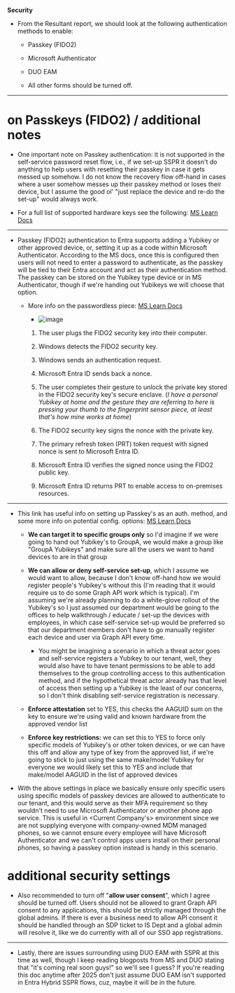**Security**

* From the Resultant report, we should look at the following authentication methods to enable:

	* Passkey (FIDO2)

	* Microsoft Authenticator

	* DUO EAM

	* All other forms should be turned off.

---

# on Passkeys (FIDO2) / additional notes

* One important note on Passkey authentication: it is not supported in the self-service password reset flow, i.e., if we set-up SSPR it doesn't do anything to help users with resetting their passkey in case it gets messed up somehow. I do not know the recovery flow off-hand in cases where a user somehow messes up their passkey method or loses their device, but I assume the good ol' "just replace the device and re-do the set-up" would always work.

* For a full list of supported hardware keys see the following: [MS Learn Docs](https://learn.microsoft.com/en-us/entra/identity/authentication/concept-fido2-hardware-vendor)

---

* Passkey (FIDO2) authentication to Entra supports adding a Yubikey or other approved device, or, setting it up as a code within Microsoft Authenticator. According to the MS docs, once this is configured then users will not need to enter a password to authenticate, as the passkey will be tied to their Entra account and act as their authentication method. The passkey can be stored on the Yubikey type device or in MS Authenticator, though if we're handing out Yubikeys we will choose that option.

	* More info on the passwordless piece: [MS Learn Docs](https://learn.microsoft.com/en-us/entra/identity/authentication/concept-authentication-passwordless#passkeys-fido2)

		* ![image](https://github.com/user-attachments/assets/aa7069de-2585-40a7-b67e-f94db8310556)

		1. The user plugs the FIDO2 security key into their computer.

		2. Windows detects the FIDO2 security key.

		3. Windows sends an authentication request.

		4. Microsoft Entra ID sends back a nonce.

		5. The user completes their gesture to unlock the private key stored in the FIDO2 security key's secure enclave. (*I have a personal Yubikey at home and the gesture they are referring to here is pressing your thumb to the fingerprint sensor piece, at least that's how mine works at home*)

		6. The FIDO2 security key signs the nonce with the private key.

		7. The primary refresh token (PRT) token request with signed nonce is sent to Microsoft Entra ID.

		8. Microsoft Entra ID verifies the signed nonce using the FIDO2 public key.

		9. Microsoft Entra ID returns PRT to enable access to on-premises resources.

---

* This link has useful info on setting up Passkey's as an auth. method, and some more info on potential config. options: [MS Learn Docs](https://learn.microsoft.com/en-us/entra/identity/authentication/how-to-enable-passkey-fido2)

	* **We can target it to specific groups only** so I'd imagine if we were going to hand out Yubikey's to GroupA, we would make a group like "GroupA Yubikeys" and make sure all the users we want to hand devices to are in that group

	* **We can allow or deny self-service set-up**, which I assume we would want to allow, because I don't know off-hand how we would register people's Yubikey's without this (I'm reading that it would require us to do some Graph API work which is typical). I'm assuming we're already planning to do a white-glove rollout of the Yubikey's so I just assumed our department would be going to the offices to help walkthrough / educate / set-up the devices with employees, in which case self-service set-up would be preferred so that our department members don't have to go manually register each device and user via Graph API every time.
 
		* You might be imagining a scenario in which a threat actor goes and self-service registers a Yubikey to our tenant, well, they would also have to have tenant permissions to be able to add themselves to the group controlling access to this authentication method, and if the hypothetical threat actor already has that level of access then setting up a Yubikey is the least of our concerns, so I don't think disabling self-service registration is necessary. 

	* **Enforce attestation** set to YES, this checks the AAGUID sum on the key to ensure we're using valid and known hardware from the approved vendor list

	* **Enforce key restrictions:** we can set this to YES to force only specific models of Yubikey's or other token devices, or we can have this off and allow any type of key from the approved list, if we're going to stick to just using the same make/model Yubikey for everyone we would likely set this to YES and include that make/model AAGUID in the list of approved devices

* With the above settings in place we basically ensure only specific users using specific models of passkey devices are allowed to authenticate to our tenant, and this would serve as their MFA requirement so they wouldn't need to use Microsoft Authenticator or another phone app service. This is useful in <Current Company's> environment since we are not supplying everyone with company-owned MDM managed phones, so we cannot ensure every employee will have Microsoft Authenticator and we can't control apps users install on their personal phones, so having a passkey option instead is handy in this scenario.

# additional security settings

* Also recommended to turn off "**allow user consent**", which I agree should be turned off. Users should not be allowed to grant Graph API consent to any applications, this should be strictly managed through the global admins. If there is ever a business need to allow API consent it should be handled through an SDP ticket to IS Dept and a global admin will resolve it, like we do currently with all of our SSO app registrations.

---

* Lastly, there are issues surrounding using DUO EAM with SSPR at this time as well, though I keep reading blogposts from MS and DUO stating that "it's coming real soon guys!" so we'll see I guess? If you're reading this doc anytime after 2025 don't just assume DUO EAM isn't supported in Entra Hybrid SSPR flows, cuz, maybe it will be in the future.

